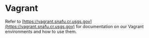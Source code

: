 # Vagrant

Refer to [https://vagrant.snafu.cr.usgs.gov](https://vagrant.snafu.cr.usgs.gov) for documentation on our Vagrant environments and how to
use them.

